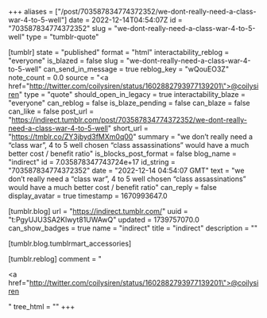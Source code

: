 +++
aliases = ["/post/703587834774372352/we-dont-really-need-a-class-war-4-to-5-well"]
date = 2022-12-14T04:54:07Z
id = "703587834774372352"
slug = "we-dont-really-need-a-class-war-4-to-5-well"
type = "tumblr-quote"

[tumblr]
state = "published"
format = "html"
interactability_reblog = "everyone"
is_blazed = false
slug = "we-dont-really-need-a-class-war-4-to-5-well"
can_send_in_message = true
reblog_key = "wQouEO3Z"
note_count = 0.0
source = "<a href=\"http://twitter.com/coilysiren/status/1602882793977139201\">@coilysiren</a>"
type = "quote"
should_open_in_legacy = true
interactability_blaze = "everyone"
can_reblog = false
is_blaze_pending = false
can_blaze = false
can_like = false
post_url = "https://indirect.tumblr.com/post/703587834774372352/we-dont-really-need-a-class-war-4-to-5-well"
short_url = "https://tmblr.co/ZY3jbyd3fMXm0q00"
summary = "we don’t really need a “class war”, 4 to 5 well chosen “class assassinations” would have a much better cost / benefit ratio"
is_blocks_post_format = false
blog_name = "indirect"
id = 7.035878347743724e+17
id_string = "703587834774372352"
date = "2022-12-14 04:54:07 GMT"
text = "we don&rsquo;t really need a &ldquo;class war&rdquo;, 4 to 5 well chosen &ldquo;class assassinations&rdquo; would have a much better cost / benefit ratio"
can_reply = false
display_avatar = true
timestamp = 1670993647.0

[tumblr.blog]
url = "https://indirect.tumblr.com/"
uuid = "t:PgyUJU3SA2Klwyt81UWAwQ"
updated = 1739757070.0
can_show_badges = true
name = "indirect"
title = "indirect"
description = ""

[tumblr.blog.tumblrmart_accessories]

[tumblr.reblog]
comment = "<p><a href=\"http://twitter.com/coilysiren/status/1602882793977139201\">@coilysiren</a></p>"
tree_html = ""
+++
